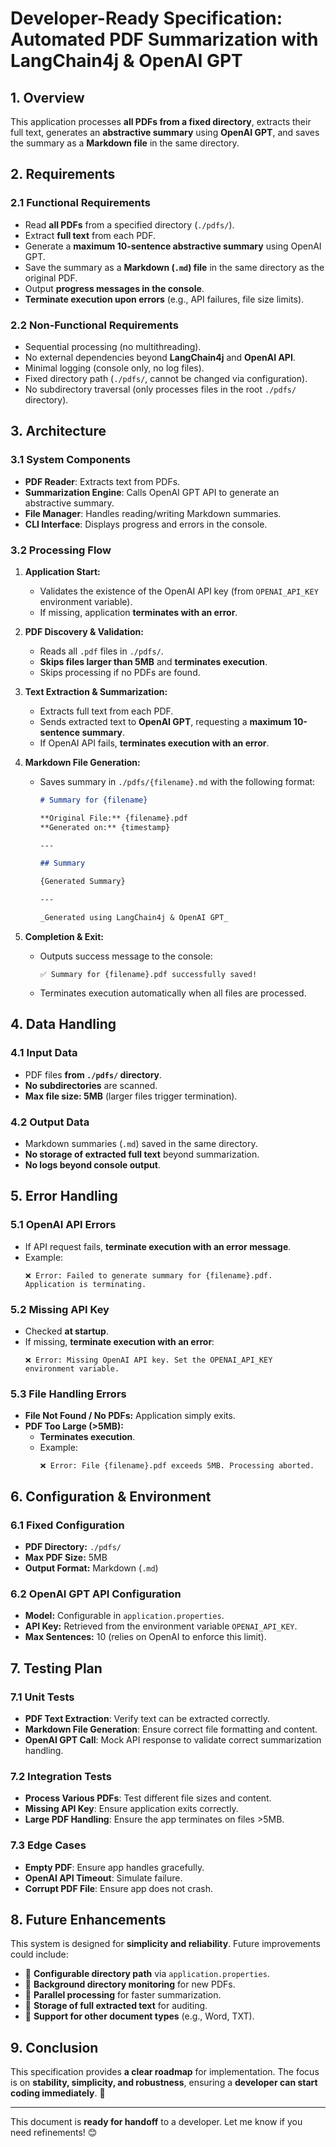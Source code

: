 # **Developer-Ready Specification: Automated PDF Summarization with LangChain4j & OpenAI GPT**

## **1. Overview**

This application processes **all PDFs from a fixed directory**, extracts their full text, generates an **abstractive summary** using **OpenAI GPT**, and saves the summary as a **Markdown file** in the same directory.

## **2. Requirements**

### **2.1 Functional Requirements**

- Read **all PDFs** from a specified directory (`./pdfs/`).
- Extract **full text** from each PDF.
- Generate a **maximum 10-sentence abstractive summary** using OpenAI GPT.
- Save the summary as a **Markdown (`.md`) file** in the same directory as the original PDF.
- Output **progress messages in the console**.
- **Terminate execution upon errors** (e.g., API failures, file size limits).

### **2.2 Non-Functional Requirements**

- Sequential processing (no multithreading).
- No external dependencies beyond **LangChain4j** and **OpenAI API**.
- Minimal logging (console only, no log files).
- Fixed directory path (`./pdfs/`, cannot be changed via configuration).
- No subdirectory traversal (only processes files in the root `./pdfs/` directory).

## **3. Architecture**

### **3.1 System Components**

- **PDF Reader**: Extracts text from PDFs.
- **Summarization Engine**: Calls OpenAI GPT API to generate an abstractive summary.
- **File Manager**: Handles reading/writing Markdown summaries.
- **CLI Interface**: Displays progress and errors in the console.

### **3.2 Processing Flow**

1. **Application Start:**

   - Validates the existence of the OpenAI API key (from `OPENAI_API_KEY` environment variable).
   - If missing, application **terminates with an error**.

2. **PDF Discovery & Validation:**

   - Reads all `.pdf` files in `./pdfs/`.
   - **Skips files larger than 5MB** and **terminates execution**.
   - Skips processing if no PDFs are found.

3. **Text Extraction & Summarization:**

   - Extracts full text from each PDF.
   - Sends extracted text to **OpenAI GPT**, requesting a **maximum 10-sentence summary**.
   - If OpenAI API fails, **terminates execution with an error**.

4. **Markdown File Generation:**

   - Saves summary in `./pdfs/{filename}.md` with the following format:

     ```markdown
     # Summary for {filename}

     **Original File:** {filename}.pdf
     **Generated on:** {timestamp}

     ---

     ## Summary

     {Generated Summary}

     ---

     _Generated using LangChain4j & OpenAI GPT_
     ```

5. **Completion & Exit:**
   - Outputs success message to the console:
     ```
     ✅ Summary for {filename}.pdf successfully saved!
     ```
   - Terminates execution automatically when all files are processed.

## **4. Data Handling**

### **4.1 Input Data**

- PDF files **from `./pdfs/` directory**.
- **No subdirectories** are scanned.
- **Max file size: 5MB** (larger files trigger termination).

### **4.2 Output Data**

- Markdown summaries (`.md`) saved in the same directory.
- **No storage of extracted full text** beyond summarization.
- **No logs beyond console output**.

## **5. Error Handling**

### **5.1 OpenAI API Errors**

- If API request fails, **terminate execution with an error message**.
- Example:
  ```
  ❌ Error: Failed to generate summary for {filename}.pdf. Application is terminating.
  ```

### **5.2 Missing API Key**

- Checked **at startup**.
- If missing, **terminate execution with an error**:
  ```
  ❌ Error: Missing OpenAI API key. Set the OPENAI_API_KEY environment variable.
  ```

### **5.3 File Handling Errors**

- **File Not Found / No PDFs:** Application simply exits.
- **PDF Too Large (>5MB):**
  - **Terminates execution**.
  - Example:
    ```
    ❌ Error: File {filename}.pdf exceeds 5MB. Processing aborted.
    ```

## **6. Configuration & Environment**

### **6.1 Fixed Configuration**

- **PDF Directory:** `./pdfs/`
- **Max PDF Size:** 5MB
- **Output Format:** Markdown (`.md`)

### **6.2 OpenAI GPT API Configuration**

- **Model:** Configurable in `application.properties`.
- **API Key:** Retrieved from the environment variable `OPENAI_API_KEY`.
- **Max Sentences:** 10 (relies on OpenAI to enforce this limit).

## **7. Testing Plan**

### **7.1 Unit Tests**

- **PDF Text Extraction**: Verify text can be extracted correctly.
- **Markdown File Generation**: Ensure correct file formatting and content.
- **OpenAI GPT Call**: Mock API response to validate correct summarization handling.

### **7.2 Integration Tests**

- **Process Various PDFs**: Test different file sizes and content.
- **Missing API Key**: Ensure application exits correctly.
- **Large PDF Handling**: Ensure the app terminates on files >5MB.

### **7.3 Edge Cases**

- **Empty PDF**: Ensure app handles gracefully.
- **OpenAI API Timeout**: Simulate failure.
- **Corrupt PDF File**: Ensure app does not crash.

## **8. Future Enhancements**

This system is designed for **simplicity and reliability**. Future improvements could include:

- 🔹 **Configurable directory path** via `application.properties`.
- 🔹 **Background directory monitoring** for new PDFs.
- 🔹 **Parallel processing** for faster summarization.
- 🔹 **Storage of full extracted text** for auditing.
- 🔹 **Support for other document types** (e.g., Word, TXT).

## **9. Conclusion**

This specification provides **a clear roadmap** for implementation. The focus is on **stability, simplicity, and robustness**, ensuring a **developer can start coding immediately**. 🚀

---

This document is **ready for handoff** to a developer. Let me know if you need refinements! 😊
